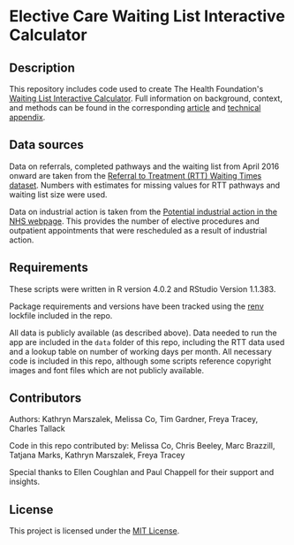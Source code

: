 # Elective Care Waiting List Interactive Calculator

## Description

This repository includes code used to create The Health Foundation's [Waiting List Interactive Calculator](https://thehealthfoundation.shinyapps.io/waiting-list-interactive/). Full information on background, context, and methods can be found in the corresponding [article]() and [technical appendix](). 

## Data sources

Data on referrals, completed pathways and the waiting list from April 2016 onward are taken from the [Referral to Treatment (RTT) Waiting Times dataset](https://www.england.nhs.uk/statistics/statistical-work-areas/rtt-waiting-times/). Numbers with estimates for missing values for RTT pathways and waiting list size  were used.

Data on industrial action is taken from the [Potential industrial action in the NHS webpage](https://www.england.nhs.uk/publication/preparedness-for-potential-industrial-action-in-the-nhs/). This provides the number of elective procedures and outpatient appointments that were rescheduled as a result of industrial action.

## Requirements

These scripts were written in R version 4.0.2 and RStudio Version 1.1.383. 

Package requirements and versions have been tracked using the [renv](https://rstudio.github.io/renv/articles/renv.html) lockfile included in the repo. 

All data is publicly available (as described above). Data needed to run the app are included in the `data` folder of this repo, including the RTT data used and a lookup table on number of working days per month. All necessary code is included in this repo, although some scripts reference copyright images and font files which are not publicly available. 

## Contributors

Authors: Kathryn Marszalek, Melissa Co, Tim Gardner, Freya Tracey, Charles Tallack

Code in this repo contributed by: Melissa Co, Chris Beeley, Marc Brazzill, Tatjana Marks, Kathryn Marszalek, Freya Tracey

Special thanks to Ellen Coughlan and Paul Chappell for their support and insights.

## License

This project is licensed under the [MIT License](https://opensource.org/license/mit/).
